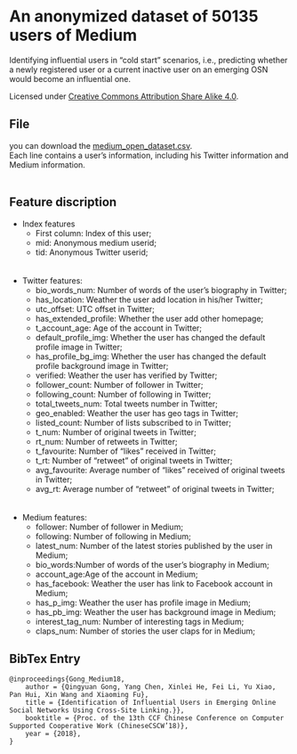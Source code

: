 # An anonymized dataset of 50135 users of Medium
Identifying influential users in “cold start” scenarios, i.e., predicting whether a newly registered user or a current inactive user on an emerging OSN would become an influential one.

Licensed under [Creative Commons Attribution Share Alike 4.0](http://choosealicense.com/licenses/cc-by-sa-4.0/).



## File 
you can download the [medium_open_dataset.csv](https://raw.githubusercontent.com/willingnesshxl/medium-open-data/master/medium_open_dataset.csv).
</br>
Each line contains a user’s information, including his Twitter information and Medium information.
<br><br>

## Feature discription
- Index features<br>
	+ First column: Index of this user;<br>
	+ mid: Anonymous medium userid;<br>
	+ tid: Anonymous Twitter userid;<br>
<br><br>
- Twitter features:<br>
	+ bio_words_num: Number of words of the user’s biography in Twitter;<br>
	+ has_location: Weather the user add location in his/her Twitter;<br>
	+ utc_offset: UTC offset in Twitter;<br>
	+ has_extended_profile: Whether the user add other homepage;<br>
	+ t_account_age: Age of the account in Twitter;<br>
	+ default_profile_img: Whether the user has changed the default profile image in Twitter;<br>
	+ has_profile_bg_img: Whether the user has changed the default profile background image in Twitter; <br>
	+ verified: Weather the user has verified by Twitter;<br>
	+ follower_count: Number of follower in Twitter;<br>
	+ following_count: Number of following in Twitter;<br>
	+ total_tweets_num: Total tweets number in Twitter;<br>
	+ geo_enabled: Weather the user has geo tags in Twitter;<br>
	+ listed_count: Number of lists subscribed to in Twitter;<br>
	+ t_num: Number of original tweets in Twitter;<br>
	+ rt_num: Number of retweets in Twitter;<br>
	+ t_favourite: Number of “likes” received in Twitter;<br>
	+ t_rt: Number of “retweet” of original tweets in Twitter;<br>
	+ avg_favourite: Average number of “likes” received of original tweets in Twitter;<br>
	+ avg_rt: Average number of “retweet” of original tweets in Twitter;<br>
<br><br>
- Medium features:<br>
	+ follower: Number of follower in Medium;<br>
	+ following: Number of following in Medium;<br>
	+ latest_num: Number of the latest stories published by the user in Medium;<br>
	+ bio_words:Number of words of the user’s biography in Medium;<br>
	+ account_age:Age of the account in Medium;<br>
	+ has_facebook: Weather the user has link to Facebook account in Medium;<br>
	+ has_p_img: Weather the user has profile image in Medium;<br>
	+ has_pb_img: Weather the user has background image in Medium;<br>
	+ interest_tag_num: Number of interesting tags in Medium;<br>
	+ claps_num: Number of stories the user claps for in Medium; <br>

## BibTex Entry
```
@inproceedings{Gong_Medium18,
	author = {Qingyuan Gong, Yang Chen, Xinlei He, Fei Li, Yu Xiao, Pan Hui, Xin Wang and Xiaoming Fu},
	title = {Identification of Influential Users in Emerging Online Social Networks Using Cross-Site Linking.}},
	booktitle = {Proc. of the 13th CCF Chinese Conference on Computer Supported Cooperative Work (ChineseCSCW’18)},
	year = {2018},
} 
